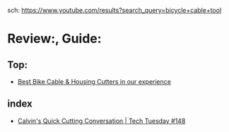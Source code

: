 sch: https://www.youtube.com/results?search_query=bicycle+cable+tool

# Review:, Guide:
## Top:
- [Best Bike Cable & Housing Cutters in our experience](https://youtu.be/Wt2ELATim40)

## index
- [Calvin's Quick Cutting Conversation | Tech Tuesday #148](https://youtu.be/Y0d55cD_QNw)

